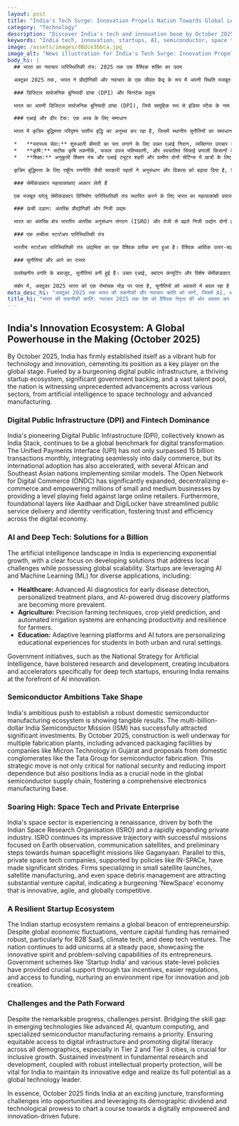 ```yaml
---
layout: post
title: "India's Tech Surge: Innovation Propels Nation Towards Global Leadership by October 2025"
category: "Technology"
description: "Discover India's tech and innovation boom by October 2025, from AI to space tech, semiconductor manufacturing, and a thriving startup ecosystem."
keywords: "India tech, innovation, startups, AI, semiconductor, space tech, DPI, fintech, October 2025, भारत तकनीक, नवाचार, स्टार्टअप, एआई, सेमीकंडक्टर, अंतरिक्ष प्रौद्योगिकी, डीपीआई, फिनटेक, अक्टूबर 2025"
image: /assets/images/d8dce3bbca.jpg
image_alt: "News illustration for India's Tech Surge: Innovation Propels Nation Towards Global Leadership by October 2025"
body_hi: |
  ## भारत का नवाचार पारिस्थितिकी तंत्र: 2025 तक एक वैश्विक शक्ति का उदय

  अक्टूबर 2025 तक, भारत ने प्रौद्योगिकी और नवाचार के एक जीवंत केंद्र के रूप में अपनी स्थिति मजबूत कर ली है, वैश्विक मंच पर एक महत्वपूर्ण खिलाड़ी के रूप में अपनी स्थिति स्थापित की है। एक विकसित डिजिटल सार्वजनिक बुनियादी ढांचे, एक संपन्न स्टार्टअप पारिस्थितिकी तंत्र, महत्वपूर्ण सरकारी समर्थन और एक विशाल प्रतिभा पूल द्वारा पोषित, देश कृत्रिम बुद्धिमत्ता से लेकर अंतरिक्ष प्रौद्योगिकी और उन्नत विनिर्माण तक विभिन्न क्षेत्रों में अभूतपूर्व प्रगति देख रहा है।

  ### डिजिटल सार्वजनिक बुनियादी ढांचा (DPI) और फिनटेक प्रभुत्व

  भारत का अग्रणी डिजिटल सार्वजनिक बुनियादी ढांचा (DPI), जिसे सामूहिक रूप से इंडिया स्टैक के नाम से जाना जाता है, डिजिटल परिवर्तन के लिए एक वैश्विक मानक बना हुआ है। यूनिफाइड पेमेंट्स इंटरफेस (UPI) ने न केवल मासिक 15 बिलियन लेनदेन को पार कर लिया है, जो दैनिक वाणिज्य में निर्बाध रूप से एकीकृत हो रहा है, बल्कि इसके अंतर्राष्ट्रीय अपनाने में भी तेजी आई है, जिसमें कई अफ्रीकी और दक्षिण पूर्व एशियाई देशों ने इसी तरह के मॉडल लागू किए हैं। ओपन नेटवर्क फॉर डिजिटल कॉमर्स (ONDC) का काफी विस्तार हुआ है, जिसने ई-कॉमर्स को विकेंद्रीकृत किया है और लाखों छोटे और मध्यम व्यवसायों को बड़े ऑनलाइन खुदरा विक्रेताओं के खिलाफ समान अवसर प्रदान करके सशक्त बनाया है। इसके अलावा, आधार और डिजिलॉकर जैसी मूलभूत परतों ने सार्वजनिक सेवा वितरण और पहचान सत्यापन को सुव्यवस्थित किया है, जिससे डिजिटल अर्थव्यवस्था में विश्वास और दक्षता को बढ़ावा मिला है।

  ### एआई और डीप टेक: एक अरब के लिए समाधान

  भारत में कृत्रिम बुद्धिमत्ता परिदृश्य घातीय वृद्धि का अनुभव कर रहा है, जिसमें स्थानीय चुनौतियों का समाधान करने वाले समाधान विकसित करने पर स्पष्ट ध्यान दिया गया है, जबकि वैश्विक स्तर पर स्केलेबिलिटी भी है। स्टार्टअप विभिन्न अनुप्रयोगों के लिए एआई और मशीन लर्निंग (एमएल) का लाभ उठा रहे हैं, जिनमें शामिल हैं:

  *   **स्वास्थ्य सेवा:** शुरुआती बीमारी का पता लगाने के लिए उन्नत एआई निदान, व्यक्तिगत उपचार योजनाएं, और एआई-संचालित दवा खोज मंच अधिक प्रचलित हो रहे हैं।
  *   **कृषि:** सटीक कृषि तकनीकें, फसल उपज भविष्यवाणी, और स्वचालित सिंचाई प्रणाली किसानों के लिए उत्पादकता और लचीलापन बढ़ा रही हैं।
  *   **शिक्षा:** अनुकूली शिक्षण मंच और एआई ट्यूटर शहरी और ग्रामीण दोनों सेटिंग्स में छात्रों के लिए शैक्षिक अनुभवों को व्यक्तिगत बना रहे हैं।

  कृत्रिम बुद्धिमत्ता के लिए राष्ट्रीय रणनीति जैसी सरकारी पहलों ने अनुसंधान और विकास को बढ़ावा दिया है, विशेष रूप से डीप टेक स्टार्टअप्स के लिए इनक्यूबेटर और एक्सीलरेटर बनाए हैं, यह सुनिश्चित करते हुए कि भारत एआई नवाचार में सबसे आगे रहे।

  ### सेमीकंडक्टर महत्वाकांक्षाएं आकार लेती हैं

  एक मजबूत घरेलू सेमीकंडक्टर विनिर्माण पारिस्थितिकी तंत्र स्थापित करने के लिए भारत का महत्वाकांक्षी प्रयास ठोस परिणाम दिखा रहा है। बहु-अरब डॉलर के इंडिया सेमीकंडक्टर मिशन (ISM) ने सफलतापूर्वक महत्वपूर्ण निवेश आकर्षित किया है। अक्टूबर 2025 तक, गुजरात में माइक्रोन टेक्नोलॉजी जैसी कंपनियों द्वारा उन्नत पैकेजिंग सुविधाओं सहित कई फैब्रिकेशन प्लांट्स का निर्माण कार्य चल रहा है, और सेमीकंडक्टर फैब्रिकेशन के लिए टाटा समूह जैसे घरेलू समूह से प्रस्ताव आए हैं। यह रणनीतिक कदम न केवल राष्ट्रीय सुरक्षा और आयात निर्भरता को कम करने के लिए महत्वपूर्ण है, बल्कि भारत को वैश्विक सेमीकंडक्टर आपूर्ति श्रृंखला में एक महत्वपूर्ण नोड के रूप में भी स्थापित करता है, जिससे एक व्यापक इलेक्ट्रॉनिक्स विनिर्माण आधार को बढ़ावा मिलता है।

  ### ऊंची उड़ान: अंतरिक्ष प्रौद्योगिकी और निजी उद्यम

  भारत का अंतरिक्ष क्षेत्र भारतीय अंतरिक्ष अनुसंधान संगठन (ISRO) और तेजी से बढ़ते निजी उद्योग दोनों द्वारा संचालित एक पुनर्जागरण का अनुभव कर रहा है। ISRO पृथ्वी अवलोकन, संचार उपग्रहों और गगनयान जैसे मानव अंतरिक्ष उड़ान मिशनों की दिशा में प्रारंभिक कदमों पर केंद्रित सफल मिशनों के साथ अपनी प्रभावशाली गति जारी रखता है। इसके समानांतर, IN-SPACe जैसी नीतियों द्वारा समर्थित निजी अंतरिक्ष प्रौद्योगिकी कंपनियों ने महत्वपूर्ण प्रगति की है। छोटे उपग्रह लॉन्च, उपग्रह विनिर्माण और यहां तक कि अंतरिक्ष मलबे प्रबंधन में विशेषज्ञता वाली फर्मों को पर्याप्त उद्यम पूंजी आकर्षित हो रही है, जो एक उभरती हुई 'न्यूस्पेस' अर्थव्यवस्था का संकेत है जो अभिनव, चुस्त और विश्व स्तर पर प्रतिस्पर्धी है।

  ### एक लचीला स्टार्टअप पारिस्थितिकी तंत्र

  भारतीय स्टार्टअप पारिस्थितिकी तंत्र उद्यमिता का एक वैश्विक प्रतीक बना हुआ है। वैश्विक आर्थिक उतार-चढ़ाव के बावजूद, उद्यम पूंजी फंडिंग मजबूत बनी हुई है, विशेष रूप से B2B SaaS, क्लाइमेट टेक और डीप टेक उद्यमों के लिए। देश लगातार स्थिर गति से यूनिकॉर्न जोड़ रहा है, जो अपने उद्यमियों की अभिनव भावना और समस्या-समाधान क्षमताओं को दर्शाता है। 'स्टार्टअप इंडिया' जैसी सरकारी योजनाएं और विभिन्न राज्य-स्तरीय नीतियों ने कर प्रोत्साहनों, आसान नियमों और फंडिंग तक पहुंच के माध्यम से महत्वपूर्ण सहायता प्रदान की है, जो नवाचार और रोजगार सृजन के लिए अनुकूल वातावरण का पोषण करती हैं।

  ### चुनौतियां और आगे का रास्ता

  उल्लेखनीय प्रगति के बावजूद, चुनौतियां बनी हुई हैं। उन्नत एआई, क्वांटम कंप्यूटिंग और विशेष सेमीकंडक्टर विनिर्माण जैसी उभरती प्रौद्योगिकियों में कौशल अंतर को पाटना एक प्राथमिकता बनी हुई है। डिजिटल बुनियादी ढांचे तक समान पहुंच सुनिश्चित करना और सभी जनसांख्यिकी में डिजिटल साक्षरता को बढ़ावा देना, विशेष रूप से टियर 2 और टियर 3 शहरों में, समावेशी विकास के लिए महत्वपूर्ण है। मौलिक अनुसंधान और विकास में निरंतर निवेश, मजबूत बौद्धिक संपदा संरक्षण के साथ, भारत को अपनी अभिनव बढ़त बनाए रखने और एक वैश्विक प्रौद्योगिकी नेता के रूप में अपनी पूरी क्षमता का एहसास करने के लिए महत्वपूर्ण होगा।

  संक्षेप में, अक्टूबर 2025 भारत को एक रोमांचक मोड़ पर पाता है, चुनौतियों को अवसरों में बदल रहा है और अपने जनसांख्यिकीय लाभांश और तकनीकी कौशल का लाभ उठाकर एक डिजिटल रूप से सशक्त और नवाचार-संचालित भविष्य की ओर एक पाठ्यक्रम तैयार कर रहा है।
meta_desc_hi: "अक्टूबर 2025 तक भारत की तकनीकी और नवाचार क्रांति को जानें, जिसमें AI, अंतरिक्ष प्रौद्योगिकी, सेमीकंडक्टर विनिर्माण और संपन्न स्टार्टअप शामिल हैं।"
title_hi: "भारत की तकनीकी क्रांति: नवाचार 2025 तक देश को वैश्विक नेतृत्व की ओर अग्रसर कर रहा है"
---
```

## India's Innovation Ecosystem: A Global Powerhouse in the Making (October 2025)

By October 2025, India has firmly established itself as a vibrant hub for technology and innovation, cementing its position as a key player on the global stage. Fueled by a burgeoning digital public infrastructure, a thriving startup ecosystem, significant government backing, and a vast talent pool, the nation is witnessing unprecedented advancements across various sectors, from artificial intelligence to space technology and advanced manufacturing.

### Digital Public Infrastructure (DPI) and Fintech Dominance

India's pioneering Digital Public Infrastructure (DPI), collectively known as India Stack, continues to be a global benchmark for digital transformation. The Unified Payments Interface (UPI) has not only surpassed 15 billion transactions monthly, integrating seamlessly into daily commerce, but its international adoption has also accelerated, with several African and Southeast Asian nations implementing similar models. The Open Network for Digital Commerce (ONDC) has significantly expanded, decentralizing e-commerce and empowering millions of small and medium businesses by providing a level playing field against large online retailers. Furthermore, foundational layers like Aadhaar and DigiLocker have streamlined public service delivery and identity verification, fostering trust and efficiency across the digital economy.

### AI and Deep Tech: Solutions for a Billion

The artificial intelligence landscape in India is experiencing exponential growth, with a clear focus on developing solutions that address local challenges while possessing global scalability. Startups are leveraging AI and Machine Learning (ML) for diverse applications, including:

*   **Healthcare:** Advanced AI diagnostics for early disease detection, personalized treatment plans, and AI-powered drug discovery platforms are becoming more prevalent.
*   **Agriculture:** Precision farming techniques, crop yield prediction, and automated irrigation systems are enhancing productivity and resilience for farmers.
*   **Education:** Adaptive learning platforms and AI tutors are personalizing educational experiences for students in both urban and rural settings.

Government initiatives, such as the National Strategy for Artificial Intelligence, have bolstered research and development, creating incubators and accelerators specifically for deep tech startups, ensuring India remains at the forefront of AI innovation.

### Semiconductor Ambitions Take Shape

India's ambitious push to establish a robust domestic semiconductor manufacturing ecosystem is showing tangible results. The multi-billion-dollar India Semiconductor Mission (ISM) has successfully attracted significant investments. By October 2025, construction is well underway for multiple fabrication plants, including advanced packaging facilities by companies like Micron Technology in Gujarat and proposals from domestic conglomerates like the Tata Group for semiconductor fabrication. This strategic move is not only critical for national security and reducing import dependence but also positions India as a crucial node in the global semiconductor supply chain, fostering a comprehensive electronics manufacturing base.

### Soaring High: Space Tech and Private Enterprise

India's space sector is experiencing a renaissance, driven by both the Indian Space Research Organisation (ISRO) and a rapidly expanding private industry. ISRO continues its impressive trajectory with successful missions focused on Earth observation, communication satellites, and preliminary steps towards human spaceflight missions like Gaganyaan. Parallel to this, private space tech companies, supported by policies like IN-SPACe, have made significant strides. Firms specializing in small satellite launches, satellite manufacturing, and even space debris management are attracting substantial venture capital, indicating a burgeoning 'NewSpace' economy that is innovative, agile, and globally competitive.

### A Resilient Startup Ecosystem

The Indian startup ecosystem remains a global beacon of entrepreneurship. Despite global economic fluctuations, venture capital funding has remained robust, particularly for B2B SaaS, climate tech, and deep tech ventures. The nation continues to add unicorns at a steady pace, showcasing the innovative spirit and problem-solving capabilities of its entrepreneurs. Government schemes like 'Startup India' and various state-level policies have provided crucial support through tax incentives, easier regulations, and access to funding, nurturing an environment ripe for innovation and job creation.

### Challenges and the Path Forward

Despite the remarkable progress, challenges persist. Bridging the skill gap in emerging technologies like advanced AI, quantum computing, and specialized semiconductor manufacturing remains a priority. Ensuring equitable access to digital infrastructure and promoting digital literacy across all demographics, especially in Tier 2 and Tier 3 cities, is crucial for inclusive growth. Sustained investment in fundamental research and development, coupled with robust intellectual property protection, will be vital for India to maintain its innovative edge and realize its full potential as a global technology leader.

In essence, October 2025 finds India at an exciting juncture, transforming challenges into opportunities and leveraging its demographic dividend and technological prowess to chart a course towards a digitally empowered and innovation-driven future.
